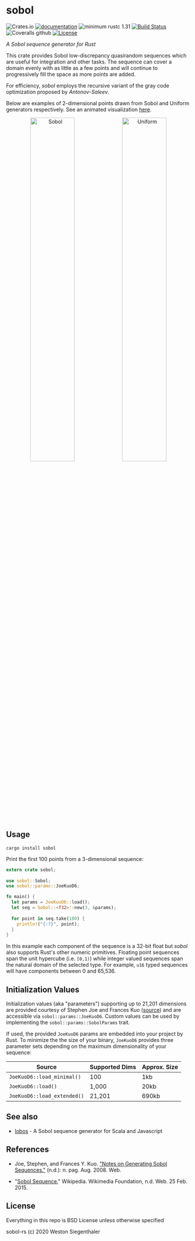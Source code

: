# sobol

![Crates.io](https://img.shields.io/crates/v/sobol)
[![documentation](https://docs.rs/sobol/badge.svg)](https://docs.rs/sobol)
![minimum rustc 1.31](https://img.shields.io/badge/rustc-1.31+-red.svg)
[![Build Status](https://img.shields.io/endpoint.svg?url=https%3A%2F%2Factions-badge.atrox.dev%2Fwsiegenthaler%2Fsobol-rs%2Fbadge&style=flat)](https://actions-badge.atrox.dev/wsiegenthaler/sobol-rs/goto)
![Coveralls github](https://img.shields.io/coveralls/github/wsiegenthaler/sobol-rs)
[![License](https://img.shields.io/badge/License-BSD%203--Clause-blue.svg)](https://opensource.org/licenses/BSD-3-Clause)

*A Sobol sequence generator for Rust*

This crate provides Sobol low-discrepancy quasirandom sequences which are useful for integration and other tasks. The sequence can cover a domain evenly with as little as a few points and will continue to progressively fill the space as more points are added.

For efficiency, *sobol* employs the recursive variant of the gray code optimization proposed by *Antonov-Saleev*.

Below are examples of 2-dimensional points drawn from Sobol and Uniform generators respectively. See an animated visualization [here](http://wsiegenthaler.github.io/lobos/web-example.html).
<p align="center">
  <img src="http://wsiegenthaler.github.io/lobos/sobol.png" alt="Sobol" width="49%">
  <img src="http://wsiegenthaler.github.io/lobos/uniform.png" alt="Uniform" width="49%">
</p>

## Usage

```shell
cargo install sobol
```

Print the first 100 points from a 3-dimensional sequence:

```rust
extern crate sobol;
  
use sobol::Sobol;
use sobol::params::JoeKuoD6;

fn main() {
  let params = JoeKuoD6::load();
  let seq = Sobol::<f32>::new(3, &params);
  
  for point in seq.take(100) {
    println!("{:?}", point);
  }
}
```

In this example each component of the sequence is a 32-bit float but *sobol* also supports Rust's other numeric primitives. Floating point sequences span the unit hypercube (i.e. `[0,1)`) while integer valued sequences span the natural domain of the selected type. For example, `u16` typed sequences will have components between 0 and 65,536.

## Initialization Values

Initialization values (aka "parameters") supporting up to 21,201 dimensions are provided courtesy of Stephen Joe and Frances Kuo ([source](http://web.maths.unsw.edu.au/~fkuo/sobol)) and are accessible via `sobol::params::JoeKuoD6`. Custom values can be used by implementing the `sobol::params::SobolParams` trait.

If used, the provided `JoeKuoD6` params are embedded into your project by Rust. To minimize the the size of your binary, `JoeKuoD6` provides three parameter sets depending on the maximum dimensionality of your sequence:

| Source | Supported Dims | Approx. Size |
| ------ | -------------- | ------------ |
| `JoeKuoD6::load_minimal()` | 100  | 1kb |
| `JoeKuoD6::load()` | 1,000 | 20kb |
| `JoeKuoD6::load_extended()` | 21,201  | 690kb |

## See also

* [lobos](https://github.com/wsiegenthaler/lobos) - A Sobol sequence generator for Scala and Javascript

## References

* Joe, Stephen, and Frances Y. Kuo. ["Notes on Generating Sobol Sequences."](http://web.maths.unsw.edu.au/~fkuo/sobol/joe-kuo-notes.pdf) (n.d.): n. pag. Aug. 2008. Web.

* "[Sobol Sequence.](http://en.wikipedia.org/wiki/Sobol_sequence)" Wikipedia. Wikimedia Foundation, n.d. Web. 25 Feb. 2015.

## License

Everything in this repo is BSD License unless otherwise specified

sobol-rs (c) 2020 Weston Siegenthaler
